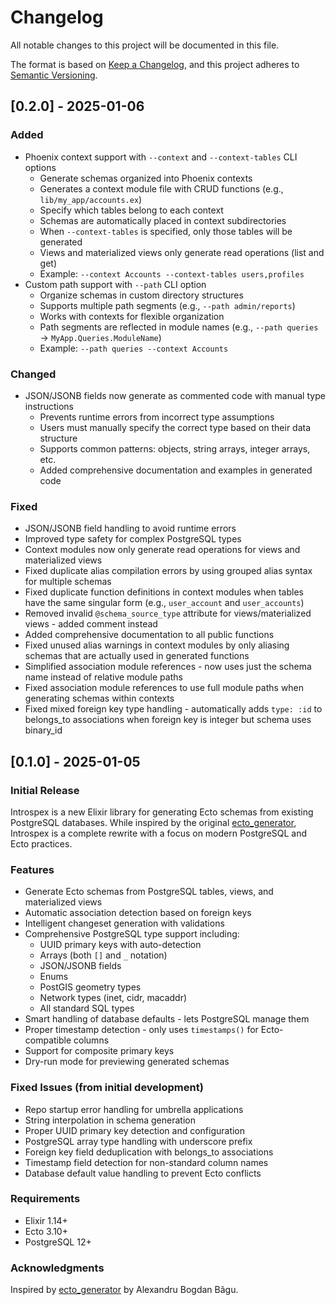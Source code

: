 # Changelog

All notable changes to this project will be documented in this file.

The format is based on [Keep a Changelog](https://keepachangelog.com/en/1.0.0/),
and this project adheres to [Semantic Versioning](https://semver.org/spec/v2.0.0.html).

## [0.2.0] - 2025-01-06

### Added
- Phoenix context support with `--context` and `--context-tables` CLI options
  - Generate schemas organized into Phoenix contexts
  - Generates a context module file with CRUD functions (e.g., `lib/my_app/accounts.ex`)
  - Specify which tables belong to each context
  - Schemas are automatically placed in context subdirectories
  - When `--context-tables` is specified, only those tables will be generated
  - Views and materialized views only generate read operations (list and get)
  - Example: `--context Accounts --context-tables users,profiles`
- Custom path support with `--path` CLI option
  - Organize schemas in custom directory structures
  - Supports multiple path segments (e.g., `--path admin/reports`)
  - Works with contexts for flexible organization
  - Path segments are reflected in module names (e.g., `--path queries` → `MyApp.Queries.ModuleName`)
  - Example: `--path queries --context Accounts`

### Changed
- JSON/JSONB fields now generate as commented code with manual type instructions
  - Prevents runtime errors from incorrect type assumptions
  - Users must manually specify the correct type based on their data structure
  - Supports common patterns: objects, string arrays, integer arrays, etc.
  - Added comprehensive documentation and examples in generated code

### Fixed
- JSON/JSONB field handling to avoid runtime errors
- Improved type safety for complex PostgreSQL types
- Context modules now only generate read operations for views and materialized views
- Fixed duplicate alias compilation errors by using grouped alias syntax for multiple schemas
- Fixed duplicate function definitions in context modules when tables have the same singular form (e.g., `user_account` and `user_accounts`)
- Removed invalid `@schema_source_type` attribute for views/materialized views - added comment instead
- Added comprehensive documentation to all public functions
- Fixed unused alias warnings in context modules by only aliasing schemas that are actually used in generated functions
- Simplified association module references - now uses just the schema name instead of relative module paths
- Fixed association module references to use full module paths when generating schemas within contexts
- Fixed mixed foreign key type handling - automatically adds `type: :id` to belongs_to associations when foreign key is integer but schema uses binary_id

## [0.1.0] - 2025-01-05

### Initial Release

Introspex is a new Elixir library for generating Ecto schemas from existing PostgreSQL databases. While inspired by the original [ecto_generator](https://github.com/alexandrubagu/ecto_generator), Introspex is a complete rewrite with a focus on modern PostgreSQL and Ecto practices.

### Features
- Generate Ecto schemas from PostgreSQL tables, views, and materialized views
- Automatic association detection based on foreign keys
- Intelligent changeset generation with validations
- Comprehensive PostgreSQL type support including:
  - UUID primary keys with auto-detection
  - Arrays (both `[]` and `_` notation)
  - JSON/JSONB fields
  - Enums
  - PostGIS geometry types
  - Network types (inet, cidr, macaddr)
  - All standard SQL types
- Smart handling of database defaults - lets PostgreSQL manage them
- Proper timestamp detection - only uses `timestamps()` for Ecto-compatible columns
- Support for composite primary keys
- Dry-run mode for previewing generated schemas

### Fixed Issues (from initial development)
- Repo startup error handling for umbrella applications
- String interpolation in schema generation
- Proper UUID primary key detection and configuration
- PostgreSQL array type handling with underscore prefix
- Foreign key field deduplication with belongs_to associations
- Timestamp field detection for non-standard column names
- Database default value handling to prevent Ecto conflicts

### Requirements
- Elixir 1.14+
- Ecto 3.10+
- PostgreSQL 12+

### Acknowledgments
Inspired by [ecto_generator](https://github.com/alexandrubagu/ecto_generator) by Alexandru Bogdan Bâgu.